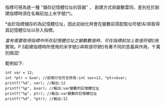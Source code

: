 指標可視為是一種 "儲存記憶體位址的容器" ，
創建方式與變數雷同，差別在於創建指標時須在名稱前加上米字號(*)。

*由於指標儲存的為記憶體位址，因此初始化時會在變數前搭配取址符號(&)來取得其記憶體位址以存入指標。

*當有需要取得指標中所存記憶體位址之變數數值時，可在指標前加上取值符號(*)來實現。P.S創建指標時所使用的米字號(*)與取值符號(*)有著不同的意義與作用，千萬別搞混!


範例如下:

	int var = 12;
	int *ptr = &var; //前兩行也可合併為:int var=12, *ptr=&var;
	printf("%d", var); //輸出:12
	printf("%p", &var); //輸出:var變數的記憶體位址
	printf("%p", ptr); //輸出:var變數的記憶體位址
	printf("%d", *ptr); //輸出:12
